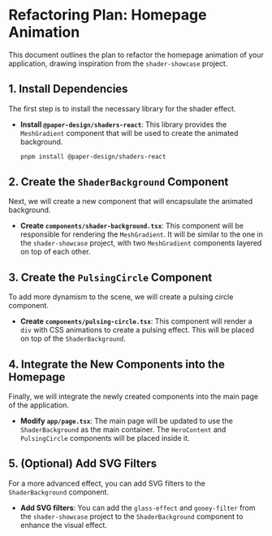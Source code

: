 # Refactoring Plan: Homepage Animation

This document outlines the plan to refactor the homepage animation of your application, drawing inspiration from the `shader-showcase` project.

## 1. Install Dependencies

The first step is to install the necessary library for the shader effect.

- **Install `@paper-design/shaders-react`**: This library provides the `MeshGradient` component that will be used to create the animated background.

  ```bash
  pnpm install @paper-design/shaders-react
  ```

## 2. Create the `ShaderBackground` Component

Next, we will create a new component that will encapsulate the animated background.

- **Create `components/shader-background.tsx`**: This component will be responsible for rendering the `MeshGradient`. It will be similar to the one in the `shader-showcase` project, with two `MeshGradient` components layered on top of each other.

## 3. Create the `PulsingCircle` Component

To add more dynamism to the scene, we will create a pulsing circle component.

- **Create `components/pulsing-circle.tsx`**: This component will render a `div` with CSS animations to create a pulsing effect. This will be placed on top of the `ShaderBackground`.

## 4. Integrate the New Components into the Homepage

Finally, we will integrate the newly created components into the main page of the application.

- **Modify `app/page.tsx`**: The main page will be updated to use the `ShaderBackground` as the main container. The `HeroContent` and `PulsingCircle` components will be placed inside it.

## 5. (Optional) Add SVG Filters

For a more advanced effect, you can add SVG filters to the `ShaderBackground` component.

- **Add SVG filters**: You can add the `glass-effect` and `gooey-filter` from the `shader-showcase` project to the `ShaderBackground` component to enhance the visual effect.